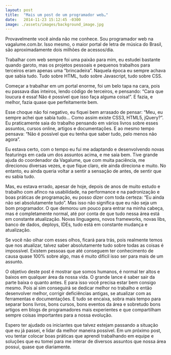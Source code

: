 ```yaml
---
layout: post
title:  "Mais um post de um programador web…"
date:   2014-11-23 15:12:45 -0300
image: ./assets/images/background_image.jpg
---
```

Provavelmente você ainda não me conhece. Sou programador web na vagalume.com.br. Isso mesmo, o maior portal de letra de música do Brasil, são aproximadamente dois milhões de acessos/dia.

Trabalhar com web sempre foi uma paixão para mim, eu estudei bastante quando garoto, mas os projetos pessoais e pequenos trabalhos para terceiros eram apenas uma “brincadeira”. Naquela época eu sempre achava que sabia tudo. Tudo sobre HTML, tudo sobre Javascript, tudo sobre CSS.

Começar a trabalhar em um portal enorme, foi um belo tapa na cara, pois eu passava dias inteiros, lendo código de terceiros, e pensando: “Cara que loucura é essa! Não é possível que isso faça alguma coisa!”. E fazia, e melhor, fazia quase que perfeitamente bem.

Esse choque não foi negativo, eu fiquei bem arrasado de pensar: “Meu, eu sempre achei que sabia tudo… Como assim existe CSS3, HTML5, jQuery?”. Eu praticamente saia do trabalho pensando em vários livros sobre esses assuntos, cursos online, artigos e documentações. E ao mesmo tempo pensava: “Não é possível que eu tenha que saber tudo, pelo menos não agora”.

Eu estava certo, com o tempo eu fui me adaptando e desenvolvendo novas featurings em cada um dos assuntos acima, e me saia bem. Tive grande ajuda do coordenador da Vagalume, que com muita paciência, me direcionou diversas vezes, e que fique claro, ele ainda direciona e muito. No entanto, eu ainda queria voltar a sentir a sensação de antes, de sentir que eu sabia tudo.

Mas, eu estava errado, apesar de hoje, depois de anos de muito estudo e trabalho com afinco na usabilidade, na performance e na padronização e boas práticas de programação, eu posso dizer com toda certeza: “Eu ainda não sei absolutamente tudo”. Mas isso não significa que eu não seja um bom programador. O que demorou um pouco para entrar na minha cabeça, mas é completamente normal, até por conta de que tudo nessa área está em constante atualização. Novas linguagens, novos frameworks, novas libs, banco de dados, deploys, IDEs, tudo está em constante mudança e atualização.

Se você não olhar com esses olhos, ficará para trás, pois realmente temos que nos atualizar, talvez saber absolutamente tudo sobre todas as coisas é impossível. Existem pessoas que até conseguem ter conhecimento de causa quase 100% sobre algo, mas é muito difícil isso ser para mais de um assunto.

O objetivo deste post é mostrar que somos humanos, é normal ter altos e baixos em qualquer área da nossa vida. O grande lance é saber sair da parte baixa o quanto antes. E para isso você precisa estar bem consigo mesmo. Pois aí sim conseguirá se dedicar melhor no trabalho e então desenvolver melhor, corrigir deficiências antigas, se atualizar com as ferramentas e documentações. E tudo se encaixa, sobra mais tempo para separar bons livros, bons cursos, bons eventos da área e sobretudo bons artigos em blogs de programadores mais experientes e que compartilham sempre coisas importantes para a nossa evolução.

Espero ter ajudado os iniciantes que talvez estejam passando a situação que eu já passei, e lidar da melhor maneira possível. Em um próximo post, vou tentar colocar boas práticas que aprendi trabalhando em equipe e soluções que eu tomei para me interar de diversos assuntos que nossa área possui, quase que diariamente.
